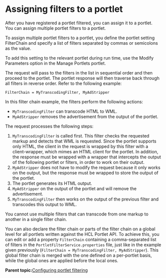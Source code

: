 # Assigning filters to a portlet 

After you have registered a portlet filtered, you can assign it to a portlet. You can assign multiple portlet filters to a portlet.

To assign multiple portlet filters to a portlet, you define the portlet setting FilterChain and specify a list of filters separated by commas or semicolons as the value.

To add this setting to the relevant portlet during run time, use the Modify Parameters option in the Manage Portlets portlet.

The request will pass to the filters in the list in sequential order and then proceed to the portlet. The portlet response will then traverse back through all filters in reverse order. Refer to the following example:

```
FilterChain = MyTranscodingFilter, MyAdStripper
```

In this filter chain example, the filters perform the following actions:

-   `MyTranscodingFilter` can transcode HTML to WML.
-   `MyAdStripper` removes the advertisement from the output of the portlet.

The request processes the following steps:

1.  `MyTranscodingFilter` is called first. This filter checks the requested markup and detects that WML is requested. Since the portlet supports only HTML, the client in the request is wrapped by this filter with a client-wrapper, which mimes an HTML client for the portlet. In addition, the response must be wrapped with a wrapper that intercepts the output of the following portlet or filters, in order to work on their output.
2.  `MyAdStripper` does not have to modify the request because it only works on the output, but the response must be wrapped to store the output of the portlet.
3.  The portlet generates its HTML output.
4.  `MyAdStripper` on the output of the portlet and will remove the advertisement.
5.  `MyTranscodingFilter` then works on the output of the previous filter and transcodes this output to WML.

You cannot use multiple filters that can transcode from one markup to another in a single filter chain.

You can also declare the filter chain or parts of the filter chain on a global level for all portlets written against the HCL Portlet API. To achieve this, you can edit or add a property `FilterChain` containing a comma-separated list of filters in the `PortletFilterService.properties` file, just like in the example given previously \(`FilterChain = MyTranscodingFilter, MyAdStripper`\). This global filter chain is merged with the one defined on a per-portlet basis, while the global ones are applied before the local ones.

**Parent topic:**[Configuring portlet filtering ](../admin-system/adpltflt.md)

